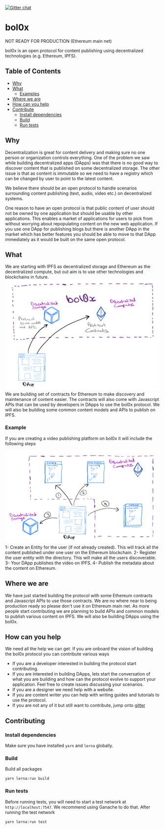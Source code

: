 [![Gitter chat](https://badges.gitter.im/bol0x.png)](https://gitter.im/bol0x/Lobby)

bol0x
=====

NOT READY FOR PRODUCTION (Ethereum main net)

bol0x is an open protocol for content publishing using decentralized technologies (e.g. Ethereum, IPFS).

## Table of Contents

- [Why](#why)
- [What](#what)
  - [Examples](#examples)
- [Where we are](#where-we-are)
- [How can you help](#how-can-you-help)
- [Contribute](#contribute)
	- [Install dependencies](#install-dependencies)
	- [Build](#build)
	- [Run tests](#run-tests)

## Why
Decentralization is great for content delivery and making sure no one person or organization controls everything. One of the problem we saw while building decentralized apps (DApps) was that there is no good way to discover content that is published on some decentralized storage. The other issue is that as content is immutable so we need to have a registry which can be changed by user to point to the latest content.

We believe there should be an open protocol to handle scenarios surrounding content publishing (text, audio, video etc.) on decentralized systems.

One reason to have an open protocol is that public content of user should not be owned by one application but should be usable by other applications. This enables a market of applications for users to pick from without worrying about repopulating content on the new web application. If you use one DApp for publishing blogs but there is another DApp in the market which has better features you should be able to move to that DApp immediately as it would be built on the same open protocol.

## What
We are starting with IPFS as decentralized storage and Ethereum as the decentralized compute, but out aim is to use other technologies and blockchains in future.
![What is bol0x](https://raw.githubusercontent.com/bol0x/bol0x/master/packages/website/assets/images/what_bol0x.jpg)
We are building set of contracts for Ethereum to make discovery and maintenance of content easier. The contracts will also come with Javascript APIs that can be used by developers in DApps to use the bol0x protocol. We will also be building some common content models and APIs to publish on IPFS.

### Example
If you are creating a video publishing platform on bol0x it will include the following steps

![](https://raw.githubusercontent.com/bol0x/bol0x/master/packages/website/assets/images/example_bol0x.jpg)
1- Create an Entity for the user (if not already created). This will track all the content published under one user on the Ethereum blockchain.
2- Register the user entity with the directory. This will make all the users discoverable.
3- Your DApp publishes the video on IPFS.
4- Publish the metadata about the content on Ethereum.

## Where we are
We have just started building the protocol with some Ethereum contracts and Javascript APIs to use those contracts. We are no where near to being production ready so please don't use it on Ethereum main net. 
As more people start contributing we are planning to build APIs and common models to publish various content on IPFS. We will also be building DApps using the bol0x.

## How can you help
We need all the help we can get. If you are onboard the vision of building the bol0x protocol you can contribute various ways

* If you are a developer interested in building the protocol start contributing.
* If you are interested in building DApps, lets start the conversation of what you are building and how can the protocol evolve to support your application. Feel free to create issues discussing your scenarios.
* If you are a designer we need help with a website.
* If you are content writer you can help with writing guides and tutorials to use the protocol.
* If you are not any of it but still want to contribute, jump onto [gitter](https://gitter.im/bol0x/Lobby)

## Contributing

### Install dependencies
Make sure you have installed `yarn` and `lerna` globally.

### Build
Build all packages
```
yarn lerna:run build
```

### Run tests
Before running tests, you will need to start a test network at `http://localhost:7547`. We recommend using Ganache to do that. After running the test network

```
yarn lerna:run test
```